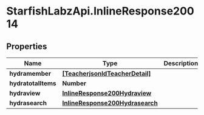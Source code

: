 # StarfishLabzApi.InlineResponse20014

## Properties
Name | Type | Description | Notes
------------ | ------------- | ------------- | -------------
**hydramember** | [**[TeacherjsonldTeacherDetail]**](TeacherjsonldTeacherDetail.md) |  | 
**hydratotalItems** | **Number** |  | [optional] 
**hydraview** | [**InlineResponse200Hydraview**](InlineResponse200Hydraview.md) |  | [optional] 
**hydrasearch** | [**InlineResponse200Hydrasearch**](InlineResponse200Hydrasearch.md) |  | [optional] 
